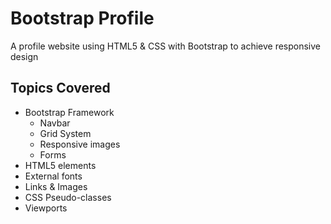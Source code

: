 # Bootstrap Profile
A profile website using HTML5 &amp; CSS with Bootstrap to achieve responsive design

## Topics Covered
* Bootstrap Framework
	- Navbar
	- Grid System
	- Responsive images
	- Forms
* HTML5 elements
* External fonts
* Links & Images
* CSS Pseudo-classes
* Viewports

